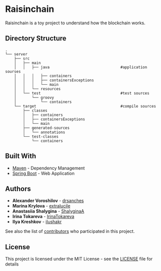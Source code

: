 # Raisinchain

Raisinchain is a toy project to understand how the blockchain works.



## Directory Structure

    .
    └── server
        ├── src
        │   ├── main                                   
        │   │   ├── java                                #application sourses
        │   │   │   ├── containers                      
        │   │   │   ├── containersExceptions
        │   │   │   └── main
        │   │   └── resources
        │   └── test                                    #test sources
        │       └── groovy
        │           └── containers
        └── target                                      #compile sources
            ├── classes
            │   ├── containers
            │   ├── containersExceptions
            │   └── main
            ├── generated-sources
            │   └── annotations
            └── test-classes
                └── containers


## Built With

* [Maven](https://maven.apache.org/) - Dependency Management
* [Spring Boot](https://projects.spring.io/spring-boot/) - Web Application

 

## Authors

*  **Alexander Voroshilov** - [drsanches](https://github.com/drsanches)
*  **Marina Krylova** - [extralucile](https://github.com/extralucile)
*  **Anastasiia Shalygina** - [ShalyginaA](https://github.com/ShalyginaA)
*  **Irina Tokareva** - [IrinaTokareva](https://github.com/IrinaTokareva)
*  **Ilya Kreshkov**  - [ilushakr](https://github.com/ilushakr)

See also the list of [contributors](https://github.com/drsanches/Raisinchain/graphs/contributors) who participated in this project.



## License

This project is licensed under the MIT License - see the [LICENSE](LICENSE) file for details
